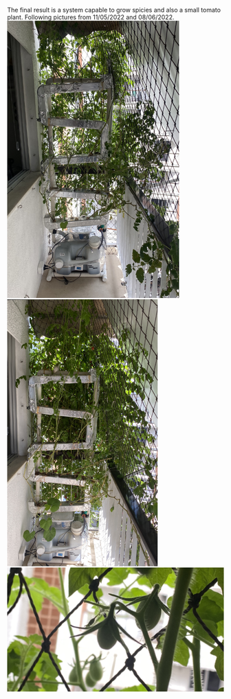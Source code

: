 The final result is a system capable to grow spicies and also a small tomato plant. Following pictures from 11/05/2022 and 08/06/2022.
<br><img src=./Final-version.jpg width=400><img src=./Final-version-update.jpg width=350><br>
<img src=./results-tomatoes.jpg width=600><br>

